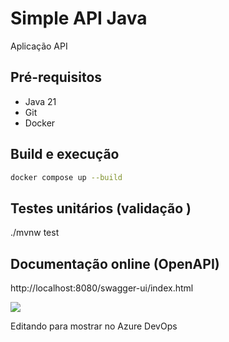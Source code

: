 # Simple API Java

Aplicação API 

## Pré-requisitos

- Java 21
- Git
- Docker

## Build e execução

```sh
docker compose up --build
```

## Testes unitários (validação )

./mvnw test


## Documentação online (OpenAPI)

http://localhost:8080/swagger-ui/index.html

![](/assets/images/swagger.png)

Editando para mostrar no Azure DevOps
